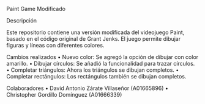 Paint Game Modificado

Descripción

Este repositorio contiene una versión modificada del videojuego Paint, basado en el código original de Grant Jenks.
El juego permite dibujar figuras y líneas con diferentes colores.

Cambios realizados
	• Nuevo color: Se agregó la opción de dibujar con color amarillo.
	•	Dibujar círculos: Se añadió la funcionalidad para trazar círculos.
	•	Completar triángulos: Ahora los triángulos se dibujan completos.
	•	Completar rectángulos: Los rectángulos también se dibujan completos.

Colaboradores
	•	David Antonio Zárate Villaseñor (A01665896)
	•	Christopher Gordillo Domínguez (A01666339)
